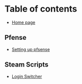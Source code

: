 # Table of contents

* [Home page](README.md)

## Pfense

* [Setting up pfsense](pfense/setting-up-pfsense.md)

## Steam Scripts

* [Login Switcher](steam-scripts/login-switcher.md)
